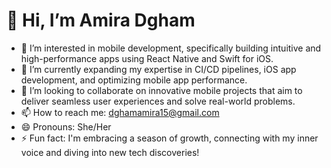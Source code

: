 # 👋 Hi, I’m Amira Dgham

- 👀 I’m interested in mobile development, specifically building intuitive and high-performance apps using React Native and Swift for iOS.
- 🌱 I’m currently expanding my expertise in CI/CD pipelines, iOS app development, and optimizing mobile app performance.
- 💞️ I’m looking to collaborate on innovative mobile projects that aim to deliver seamless user experiences and solve real-world problems.
- 📫 How to reach me: [dghamamira15@gmail.com](mailto:dghamamira15@gmail.com)
- 😄 Pronouns: She/Her
- ⚡ Fun fact: I'm embracing a season of growth, connecting with my inner voice and diving into new tech discoveries!
<!---
Amira-Dgham/Amira-Dgham is a ✨ special ✨ repository because its `README.md` (this file) appears on your GitHub profile.
You can click the Preview link to take a look at your changes.
--->
